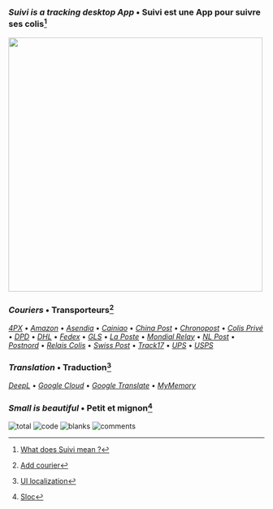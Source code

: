 ### _Suivi is a tracking desktop App_ • Suivi est une App pour suivre ses colis[^1]
[<img src="https://i.imgur.com/VOngj2e.jpeg" width="500">](https://i.imgur.com/v6LZNJ3.jpeg)

### _Couriers_ • Transporteurs[^2]
[_4PX_](http://en.4px.com/) 
• [_Amazon_](https://www.amazon.fr/) 
• [_Asendia_](https://www.asendia.fr/)
• [_Cainiao_](https://global.cainiao.com/)
• [_China Post_](http://yjcx.ems.com.cn/qps/english/yjcx)
• [_Chronopost_](https://www.chronopost.fr/)
• [_Colis Privé_](https://www.colisprive.fr/)
• [_DPD_](https://www.dpd.com/)
• [_DHL_](https://www.dhl.com/)
• [_Fedex_](https://www.fedex.com/)
• [_GLS_](https://gls-group.eu/)
• [_La Poste_](https://www.laposte.fr/)
• [_Mondial Relay_](https://www.mondialrelay.fr/) 
• [_NL Post_](https://postnl.post/)
• [_Postnord_](https://postnord.se/)
• [_Relais Colis_](https://www.relaiscolis.com/)
• [_Swiss Post_](https://www.post.ch/)
• [_Track17_](https://www.17track.net/)
• [_UPS_](https://www.ups.com/)
• [_USPS_](https://www.usps.com/)

### _Translation_ • Traduction[^3]
[_DeepL_](https://www.deepl.com/en/docs-api/) 
• [_Google Cloud_](https://cloud.google.com/translate) 
• [_Google Translate_](https://github.com/ssut/py-googletrans) 
• [_MyMemory_](https://mymemory.translated.net/doc/spec.php)

### _Small is beautiful_ • Petit et mignon[^4]
![total](https://sloc.xyz/github/sebdelsol/suivi) 
![code](https://sloc.xyz/github/sebdelsol/suivi?category=code) 
![blanks](https://sloc.xyz/github/sebdelsol/suivi?category=blanks) 
![comments](https://sloc.xyz/github/sebdelsol/suivi?category=comments)

[^1]: [What does Suivi mean ?](https://www.linguee.com/english-french/search?source=auto&query=suivi)
[^2]: [Add courier](couriers)
[^3]: [UI localization](windows/localization.py)
[^4]: [Sloc](https://api.codetabs.com/v1/loc/?github=sebdelsol/suivi)
